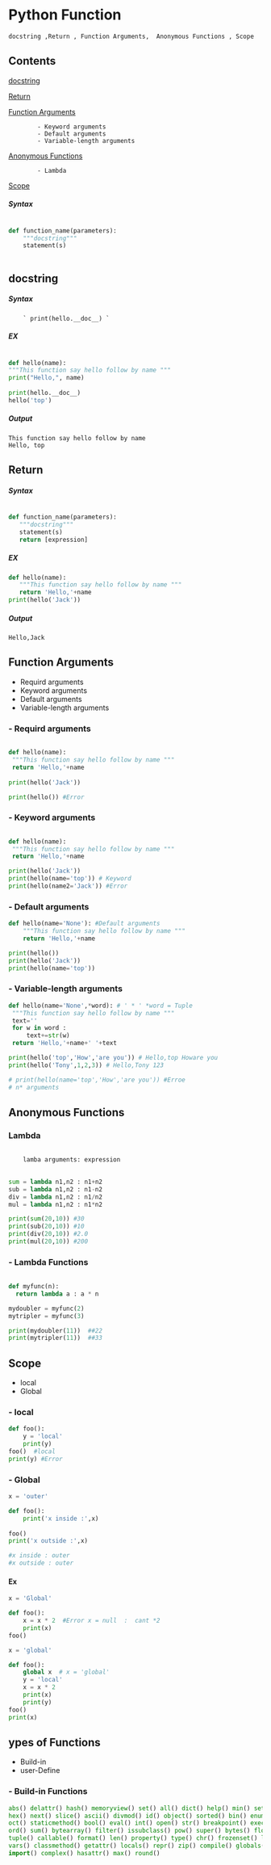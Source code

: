 # Python Function
` docstring ,Return , Function Arguments,  Anonymous Functions , Scope `
## Contents
[docstring](#docstring)
    
[Return](#Return)
    
[Function Arguments](#Function-Arguments) 
```     - Requird arguments
        - Keyword arguments
        - Default arguments
        - Variable-length arguments
```  
[Anonymous Functions](#Anonymous-Functions)
```
        - Lambda
```
[Scope](#Scope)
##### Syntax
```python

def function_name(parameters):
    """docstring"""
    statement(s)
        
```

## docstring
##### Syntax
        ` print(hello.__doc__) `
 
##### EX
```python

def hello(name):
"""This function say hello follow by name """
print("Hello,", name)
    
print(hello.__doc__)
hello('top')

 ```
 ##### Output
 ```
This function say hello follow by name 
Hello, top
 ```
 ## Return
 ##### Syntax
 ```python

def function_name(parameters):
    """docstring"""
    statement(s)
    return [expression]

 ```
 ##### EX
 ```python
def hello(name):
    """This function say hello follow by name """
    return 'Hello,'+name
print(hello('Jack'))
 ```
 ##### Output
 ```
Hello,Jack
 ```
 
 ## Function Arguments
 
   - Requird arguments
   - Keyword arguments
   - Default arguments
   - Variable-length arguments
   
   ### - Requird arguments
   ```python
   
def hello(name):
    """This function say hello follow by name """
    return 'Hello,'+name
    
print(hello('Jack'))

print(hello()) #Error
   
   ```
   ### - Keyword arguments
   ```python
   
def hello(name):
    """This function say hello follow by name """
    return 'Hello,'+name

print(hello('Jack'))
print(hello(name='top')) # Keyword
print(hello(name2='Jack')) #Error
   ```
   ### - Default arguments
```python
def hello(name='None'): #Default arguments
    """This function say hello follow by name """
    return 'Hello,'+name

print(hello())
print(hello('Jack'))
print(hello(name='top'))
```
   ### - Variable-length arguments
   ```python
   def hello(name='None',*word): # ' * ' *word = Tuple
    """This function say hello follow by name """
    text=''
    for w in word :
        text+=str(w)
    return 'Hello,'+name+' '+text

print(hello('top','How','are you')) # Hello,top Howare you
print(hello('Tony',1,2,3)) # Hello,Tony 123

# print(hello(name='top','How','are you')) #Erroe
# n* arguments
   
   ```
   ## Anonymous Functions
   ### Lambda
```python
    
    lamba arguments: expression
    
```
```python
sum = lambda n1,n2 : n1+n2
sub = lambda n1,n2 : n1-n2
div = lambda n1,n2 : n1/n2
mul = lambda n1,n2 : n1*n2

print(sum(20,10)) #30
print(sub(20,10)) #10
print(div(20,10)) #2.0
print(mul(20,10)) #200

```
   ### - Lambda Functions
```python
   
def myfunc(n):
  return lambda a : a * n

mydoubler = myfunc(2)
mytripler = myfunc(3)

print(mydoubler(11))  ##22
print(mytripler(11))  ##33
   ```
## Scope
- local
- Global
### - local
```python
def foo():
    y = 'local'
    print(y)
foo()  #local
print(y) #Error

```
### - Global
```python
x = 'outer'

def foo():
    print('x inside :',x)
    
foo()
print('x outside :',x)

#x inside : outer
#x outside : outer
```
#### Ex

```python
x = 'Global'

def foo():
    x = x * 2  #Error x = null  :  cant *2
    print(x)
foo()
```
```python
x = 'global'

def foo():
    global x  # x = 'global'
    y = 'local'
    x = x * 2
    print(x)
    print(y)
foo()
print(x)

```
## ypes of Functions
- Build-in
- user-Define
### - Build-in Functions
```python
abs() delattr() hash() memoryview() set() all() dict() help() min() setattr() any() dir() 
hex() next() slice() ascii() divmod() id() object() sorted() bin() enumerate() input() 
oct() staticmethod() bool() eval() int() open() str() breakpoint() exec() isinstance() 
ord() sum() bytearray() filter() issubclass() pow() super() bytes() float() iter() print() 
tuple() callable() format() len() property() type() chr() frozenset() list() range()
vars() classmethod() getattr() locals() repr() zip() compile() globals() map() reversed()
import() complex() hasattr() max() round()

```
